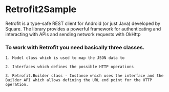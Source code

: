 # Retrofit2Sample
Retrofit is a type-safe REST client for Android (or just Java) developed by Square. The library provides a powerful framework for authenticating and interacting with APIs and sending network requests with OkHttp



### To work with Retrofit you need basically three classes.

    1. Model class which is used to map the JSON data to

    2. Interfaces which defines the possible HTTP operations

    3. Retrofit.Builder class - Instance which uses the interface and the Builder API which allows defining the URL end point for the HTTP operation.

